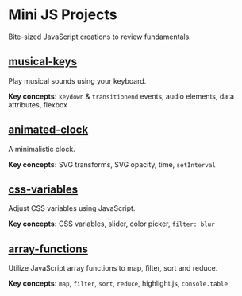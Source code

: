 # Mini JS Projects
Bite-sized JavaScript creations to review fundamentals. 

## [musical-keys](https://amypeniston.github.io/mini-js-projects/musical-keys/)

Play musical sounds using your keyboard.

**Key concepts:** `keydown` & `transitionend` events, audio elements, data attributes, flexbox

## [animated-clock](https://amypeniston.github.io/mini-js-projects/animated-clock/)

A minimalistic clock.

**Key concepts:** SVG transforms, SVG opacity, time, `setInterval`

## [css-variables](https://amypeniston.github.io/mini-js-projects/css-variables/)

Adjust CSS variables using JavaScript.

**Key concepts:** CSS variables, slider, color picker, `filter: blur`

## [array-functions](https://amypeniston.github.io/mini-js-projects/array-functions/)

Utilize JavaScript array functions to map, filter, sort and reduce.

**Key concepts:** `map`, `filter`, `sort`, `reduce`, highlight.js, `console.table`